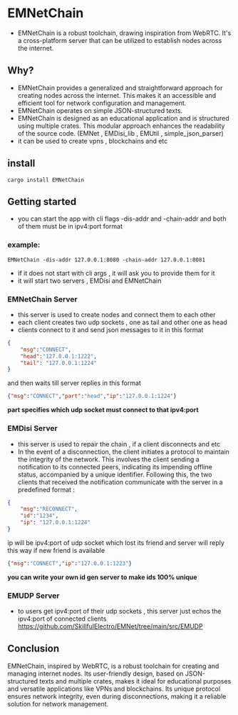 # EMNetChain
- EMNetChain is a robust toolchain, drawing inspiration from WebRTC. It's a cross-platform server that can be utilized to establish nodes across the internet.

## Why?
- EMNetChain provides a generalized and straightforward approach for creating nodes across the internet. This makes it an accessible and efficient tool for network configuration and management.
- EMNetChain operates on simple JSON-structured texts.
- EMNetChain is designed as an educational application and is structured using multiple crates. This modular approach enhances the readability of the source code. (EMNet , EMDisi_lib , EMUtil , simple_json_parser)
- it can be used to create vpns , blockchains and etc

## install
```shell
cargo install EMNetChain
```

## Getting started
- you can start the app with cli flags -dis-addr and -chain-addr and both of them must be in ipv4:port format
### example:
```shell
EMNetChain -dis-addr 127.0.0.1:8080 -chain-addr 127.0.0.1:8081
```
- if it does not start with cli args , it will ask you to provide them for it
- it will start two servers , EMDisi and EMNetChain

### EMNetChain Server
- this server is used to create nodes and connect them to each other
- each client creates two udp sockets , one as tail and other one as head
- clients connect to it and send json messages to it in this format
```json
{
    "msg":"CONNECT",
    "head":"127.0.0.1:1222",
    "tail": "127.0.0.1:1224"
}
```
and then waits till server replies in this format
```json
{"msg":"CONNECT","part":"head","ip":"127.0.0.1:1224"}
```
**part specifies which udp socket must connect to that ipv4:port**

### EMDisi Server
- this server is used to repair the chain , if a client disconnects and etc
- In the event of a disconnection, the client initiates a protocol to maintain the integrity of the network. This involves the client sending a notification to its connected peers, indicating its impending offline status, accompanied by a unique identifier. Following this, the two clients that received the notification communicate with the server in a predefined format :
```json
{
    "msg":"RECONNECT",
    "id":"1234",
    "ip": "127.0.0.1:1224"
}
```
ip will be ipv4:port of udp socket which lost its friend
and server will reply this way if new friend is available
```json
{"msg":"CONNECT","ip":"127.0.0.1:1223"}
```
**you can write your own id gen server to make ids 100% unique**

### EMUDP Server
- to users get ipv4:port of their udp sockets , this server just echos the ipv4:port of connected clients https://github.com/SkillfulElectro/EMNet/tree/main/src/EMUDP


## Conclusion
EMNetChain, inspired by WebRTC, is a robust toolchain for creating and managing internet nodes. Its user-friendly design, based on JSON-structured texts and multiple crates, makes it ideal for educational purposes and versatile applications like VPNs and blockchains. Its unique protocol ensures network integrity, even during disconnections, making it a reliable solution for network management. 
